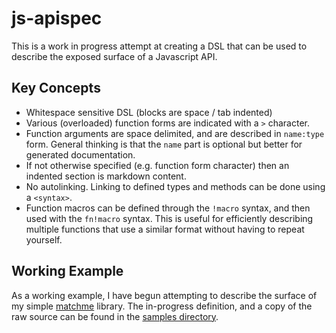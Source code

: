 # js-apispec

This is a work in progress attempt at creating a DSL that can be used to describe the exposed surface of a Javascript API.

## Key Concepts

- Whitespace sensitive DSL (blocks are space / tab indented)
- Various (overloaded) function forms are indicated with a `>` character.
- Function arguments are space delimited, and are described in `name:type` form.  General thinking is that the `name` part is optional but better for generated documentation.
- If not otherwise specified (e.g. function form character) then an indented section is markdown content.
- No autolinking.  Linking to defined types and methods can be done using a `<syntax>`.
- Function macros can be defined through the `!macro` syntax, and then used with the `fn!macro` syntax.  This is useful for efficiently describing multiple functions that use a similar format without having to repeat yourself.

## Working Example

As a working example, I have begun attempting to describe the surface of my simple [matchme](https://github.com/DamonOehlman/matchme) library.  The in-progress definition, and a copy of the raw source can be found in the [samples directory](https://github.com/DamonOehlman/js-apispec/tree/master/samples).
